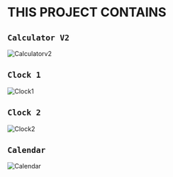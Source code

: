 # THIS PROJECT CONTAINS

## `Calculator V2`
![Calculatorv2](https://github.com/BalencedVeil717/webkit-v1/blob/main/previews/Calculatorv2.jpg?raw=true)


## `Clock 1`
![Clock1](https://github.com/BalencedVeil717/webkit-v1/blob/main/previews/Clock1.jpg?raw=true)

## `Clock 2`
![Clock2](https://github.com/BalencedVeil717/webkit-v1/blob/main/previews/Clock2.jpg?raw=true)

## `Calendar`
![Calendar](https://github.com/BalencedVeil717/webkit-v1/blob/main/previews/Calendar.png?raw=true)
